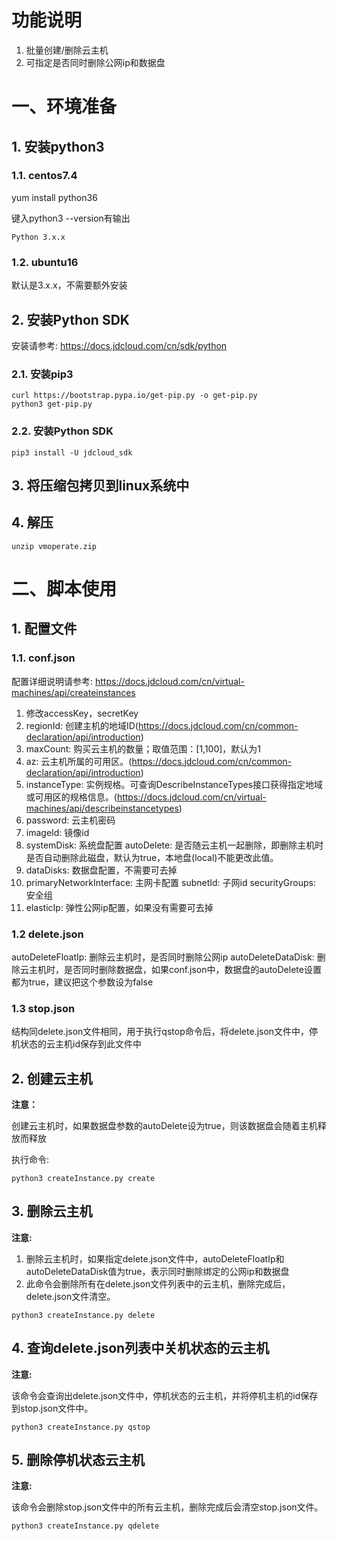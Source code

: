 # 功能说明

1. 批量创建/删除云主机
2. 可指定是否同时删除公网ip和数据盘

# 一、环境准备

## 1. 安装python3

### 1.1. centos7.4

yum install python36

键入python3 --version有输出

```
Python 3.x.x
```

### 1.2. ubuntu16

默认是3.x.x，不需要额外安装

## 2. 安装Python SDK

 安装请参考: https://docs.jdcloud.com/cn/sdk/python
 
### 2.1. 安装pip3

```
curl https://bootstrap.pypa.io/get-pip.py -o get-pip.py
python3 get-pip.py
```

### 2.2. 安装Python SDK

```
pip3 install -U jdcloud_sdk
```

## 3. 将压缩包拷贝到linux系统中

## 4. 解压

```
unzip vmoperate.zip
```

# 二、脚本使用

## 1. 配置文件

### 1.1. conf.json

配置详细说明请参考: https://docs.jdcloud.com/cn/virtual-machines/api/createinstances

1. 修改accessKey，secretKey
2. regionId: 创建主机的地域ID(https://docs.jdcloud.com/cn/common-declaration/api/introduction)
3. maxCount: 购买云主机的数量；取值范围：[1,100]，默认为1
4. az: 云主机所属的可用区。(https://docs.jdcloud.com/cn/common-declaration/api/introduction)
5. instanceType: 实例规格。可查询DescribeInstanceTypes接口获得指定地域或可用区的规格信息。(https://docs.jdcloud.com/cn/virtual-machines/api/describeinstancetypes)
6. password: 云主机密码
7. imageId: 镜像id
8. systemDisk: 系统盘配置
    autoDelete: 是否随云主机一起删除，即删除主机时是否自动删除此磁盘，默认为true，本地盘(local)不能更改此值。
9. dataDisks: 数据盘配置，不需要可去掉
10. primaryNetworkInterface: 主网卡配置
    subnetId: 子网id
    securityGroups: 安全组
11. elasticIp: 弹性公网ip配置，如果没有需要可去掉

### 1.2 delete.json

autoDeleteFloatIp: 删除云主机时，是否同时删除公网ip
autoDeleteDataDisk: 删除云主机时，是否同时删除数据盘，如果conf.json中，数据盘的autoDelete设置都为true，建议把这个参数设为false

### 1.3 stop.json

结构同delete.json文件相同，用于执行qstop命令后，将delete.json文件中，停机状态的云主机id保存到此文件中

## 2. 创建云主机

**注意：**

创建云主机时，如果数据盘参数的autoDelete设为true，则该数据盘会随着主机释放而释放

执行命令: 
```
python3 createInstance.py create
```

## 3. 删除云主机

**注意:**

1. 删除云主机时，如果指定delete.json文件中，autoDeleteFloatIp和autoDeleteDataDisk值为true，表示同时删除绑定的公网ip和数据盘
2. 此命令会删除所有在delete.json文件列表中的云主机，删除完成后，delete.json文件清空。

```
python3 createInstance.py delete
```

## 4. 查询delete.json列表中关机状态的云主机

**注意:**

该命令会查询出delete.json文件中，停机状态的云主机，并将停机主机的id保存到stop.json文件中。

```
python3 createInstance.py qstop
```

## 5. 删除停机状态云主机

**注意:**

该命令会删除stop.json文件中的所有云主机，删除完成后会清空stop.json文件。

```
python3 createInstance.py qdelete
```

